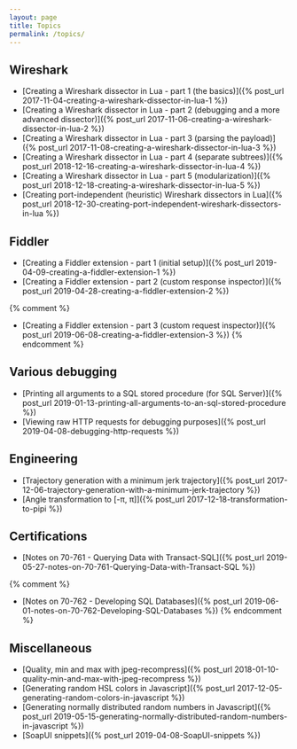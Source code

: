 ```yaml
---
layout: page
title: Topics
permalink: /topics/
---
```


## Wireshark

* [Creating a Wireshark dissector in Lua - part 1 (the basics)]({% post_url 2017-11-04-creating-a-wireshark-dissector-in-lua-1 %})
* [Creating a Wireshark dissector in Lua - part 2 (debugging and a more advanced dissector)]({% post_url 2017-11-06-creating-a-wireshark-dissector-in-lua-2 %})
* [Creating a Wireshark dissector in Lua - part 3 (parsing the payload)]({% post_url 2017-11-08-creating-a-wireshark-dissector-in-lua-3 %})
* [Creating a Wireshark dissector in Lua - part 4 (separate subtrees)]({% post_url 2018-12-16-creating-a-wireshark-dissector-in-lua-4 %})
* [Creating a Wireshark dissector in Lua - part 5 (modularization)]({% post_url 2018-12-18-creating-a-wireshark-dissector-in-lua-5 %})
* [Creating port-independent (heuristic) Wireshark dissectors in Lua]({% post_url 2018-12-30-creating-port-independent-wireshark-dissectors-in-lua %})

## Fiddler

* [Creating a Fiddler extension - part 1 (initial setup)]({% post_url 2019-04-09-creating-a-fiddler-extension-1 %})
* [Creating a Fiddler extension - part 2 (custom response inspector)]({% post_url 2019-04-28-creating-a-fiddler-extension-2 %})

{% comment %}
* [Creating a Fiddler extension - part 3 (custom request inspector)]({% post_url 2019-06-08-creating-a-fiddler-extension-3 %})
{% endcomment %}

## Various debugging

* [Printing all arguments to a SQL stored procedure (for SQL Server)]({% post_url 2019-01-13-printing-all-arguments-to-an-sql-stored-procedure %})
* [Viewing raw HTTP requests for debugging purposes]({% post_url 2019-04-08-debugging-http-requests %})

## Engineering

* [Trajectory generation with a minimum jerk trajectory]({% post_url 2017-12-06-trajectory-generation-with-a-minimum-jerk-trajectory %})
* [Angle transformation to [-π, π]]({% post_url 2017-12-18-transformation-to-pipi %})

## Certifications

* [Notes on 70-761 - Querying Data with Transact-SQL]({% post_url 2019-05-27-notes-on-70-761-Querying-Data-with-Transact-SQL %})

{% comment %}
* [Notes on 70-762 - Developing SQL Databases]({% post_url 2019-06-01-notes-on-70-762-Developing-SQL-Databases %})
{% endcomment %}

## Miscellaneous

* [Quality, min and max with jpeg-recompress]({% post_url 2018-01-10-quality-min-and-max-with-jpeg-recompress %})
* [Generating random HSL colors in Javascript]({% post_url 2017-12-05-generating-random-colors-in-javascript %})
* [Generating normally distributed random numbers in Javascript]({% post_url 2019-05-15-generating-normally-distributed-random-numbers-in-javascript %})
* [SoapUI snippets]({% post_url 2019-04-08-SoapUI-snippets %})
